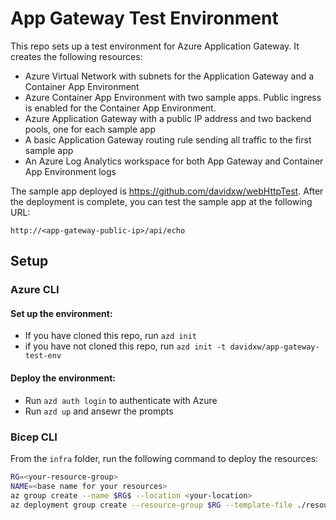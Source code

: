 # App Gateway Test Environment

This repo sets up a test environment for Azure Application Gateway. It creates the following resources:
* Azure Virtual Network with subnets for the Application Gateway and a Container App Environment
* Azure Container App Environment with two sample apps. Public ingress is enabled for the Container App Environment.
* Azure Application Gateway with a public IP address and two backend pools, one for each sample app
* A basic Application Gateway routing rule sending all traffic to the first sample app
* An Azure Log Analytics workspace for both App Gateway and Container App Environment logs

The sample app deployed is https://github.com/davidxw/webHttpTest. After the deployment is complete, you can test the sample app at the following URL:
```
http://<app-gateway-public-ip>/api/echo
```

## Setup

### Azure CLI

#### Set up the environment:
* If you have cloned this repo, run `azd init`
* if you have not cloned this repo, run `azd init -t davidxw/app-gateway-test-env` 

#### Deploy the environment:
* Run `azd auth login` to authenticate with Azure
* Run `azd up` and ansewr the prompts

### Bicep CLI

From the `infra` folder, run the following command to deploy the resources:
```bash
RG=<your-resource-group>
NAME=<base name for your resources>
az group create --name $RG$ --location <your-location>
az deployment group create --resource-group $RG --template-file ./resources.bicep --parameters name=$NAME
```